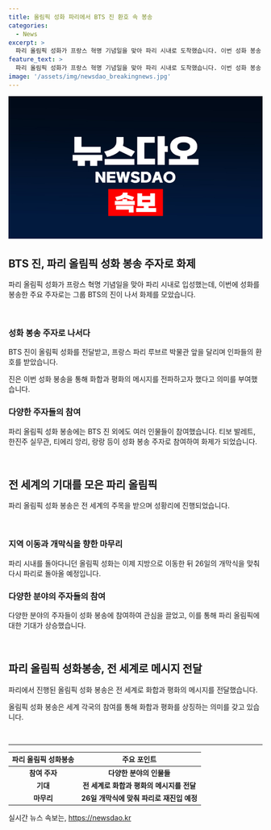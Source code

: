 ```yaml
---
title: 올림픽 성화 파리에서 BTS 진 환호 속 봉송
categories:
  - News
excerpt: >
  파리 올림픽 성화가 프랑스 혁명 기념일을 맞아 파리 시내로 도착했습니다. 이번 성화 봉송 주자로는 그룹 BTS의 진이 참여하여 루브르 박물관 앞을 달렸습니다. 이로 인해 박물관 인근은 인파로 마비되었고, 현지 시간 14일 저녁에는 프랑스 혁명기념일 군사 행진에서 올림픽 성화가 공개되었습니다. BTS는 화합과 평화의 메시지를 전파하기 위해 성화 봉송에 참여했으며, 다양한 인물들도 참여하여 파리 시내를 돌며 성화를 전달했습니다. 성화는 26일 개막식을 맞춰 다시 파리로 돌아가게 됩니다.
feature_text: >
  파리 올림픽 성화가 프랑스 혁명 기념일을 맞아 파리 시내로 도착했습니다. 이번 성화 봉송 주자로는 그룹 BTS의 진이 참여하여 루브르 박물관 앞을 달렸습니다. 이로 인해 박물관 인근은 인파로 마비되었고, 현지 시간 14일 저녁에는 프랑스 혁명기념일 군사 행진에서 올림픽 성화가 공개되었습니다. BTS는 화합과 평화의 메시지를 전파하기 위해 성화 봉송에 참여했으며, 다양한 인물들도 참여하여 파리 시내를 돌며 성화를 전달했습니다. 성화는 26일 개막식을 맞춰 다시 파리로 돌아가게 됩니다.
image: '/assets/img/newsdao_breakingnews.jpg'
---
```


<p><img src="/assets/img/newsdao_breakingnews.jpg" alt="ontimetimes 속보" /></p>

<h2 data-ke-size="size26">BTS 진, 파리 올림픽 성화 봉송 주자로 화제</h2>

<p>파리 올림픽 성화가 프랑스 혁명 기념일을 맞아 파리 시내로 입성했는데, 이번에 성화를 봉송한 주요 주자로는 그룹 BTS의 진이 나서 화제를 모았습니다.</p>

<p data-ke-size="size16">&nbsp;</p>

<h3>성화 봉송 주자로 나서다</h3>

<p>BTS 진이 올림픽 성화를 전달받고, 프랑스 파리 루브르 박물관 앞을 달리며 인파들의 환호를 받았습니다. </p>

<p data-ke-size="size16">진은 이번 성화 봉송을 통해 화합과 평화의 메시지를 전파하고자 했다고 의미를 부여했습니다.</p>

<h3>다양한 주자들의 참여</h3>

<p>파리 올림픽 성화 봉송에는 BTS 진 외에도 여러 인물들이 참여했습니다. 티보 발레트, 한진주 실무관, 티에리 앙리, 랑랑 등이 성화 봉송 주자로 참여하여 화제가 되었습니다.</p>

<p data-ke-size="size16">&nbsp;</p>

<h2 data-ke-size="size26">전 세계의 기대를 모은 파리 올림픽</h2>

<p>파리 올림픽 성화 봉송은 전 세계의 주목을 받으며 성황리에 진행되었습니다.</p>

<p data-ke-size="size16">&nbsp;</p>

<h3>지역 이동과 개막식을 향한 마무리</h3>

<p>파리 시내를 돌아다니던 올림픽 성화는 이제 지방으로 이동한 뒤 26일의 개막식을 맞춰 다시 파리로 돌아올 예정입니다.</p>

<h3>다양한 분야의 주자들의 참여</h3>

<p>다양한 분야의 주자들이 성화 봉송에 참여하여 관심을 끌었고, 이를 통해 파리 올림픽에 대한 기대가 상승했습니다.</p>

<p data-ke-size="size16">&nbsp;</p>

<h2 data-ke-size="size26">파리 올림픽 성화봉송, 전 세계로 메시지 전달</h2>

<p>파리에서 진행된 올림픽 성화 봉송은 전 세계로 화합과 평화의 메시지를 전달했습니다.</p>

<p data-ke-size="size16">올림픽 성화 봉송은 세계 각국의 참여를 통해 화합과 평화를 상징하는 의미를 갖고 있습니다.</p>

<p data-ke-size="size16">&nbsp;</p>

<hr>

<table>
    <thead>
        <tr>
            <th>파리 올림픽 성화봉송</th>
            <th>주요 포인트</th>
        </tr>
    </thead>
    <tbody>
        <tr>
            <td style="text-align: center; height: 17px;"><b>참여 주자</b></td>
            <td style="text-align: center; height: 17px;"><b>다양한 분야의 인물들</b></td>
        </tr>
        <tr>
            <td style="text-align: center; height: 17px;"><b>기대</b></td>
            <td style="text-align: center; height: 17px;"><b>전 세계로 화합과 평화의 메시지를 전달</b></td>
        </tr>
        <tr>
            <td style="text-align: center; height: 17px;"><b>마무리</b></td>
            <td style="text-align: center; height: 17px;"><b>26일 개막식에 맞춰 파리로 재진입 예정</b></td>
        </tr>
    </tbody>
</table>
실시간 뉴스 속보는, <a href="https://newsdao.kr" rel="dofollow">https://newsdao.kr</a>



